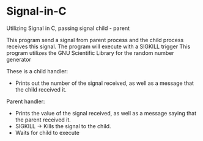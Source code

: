 # Signal-in-C
Utilizing Signal in C, passing signal child - parent

This program send a signal from parent process and the child process receives this signal.
The program will execute with a SIGKILL trigger
This program utilizes the GNU Scientific Library for the random number generator

These is a child handler:
- Prints out the number of the signal received, as well as a message that the child received it.

Parent handler:
- Prints the value of the signal received, as well as a message saying that the parent received it.
- SIGKILL -> Kills the signal to the child.
- Waits for child to execute


